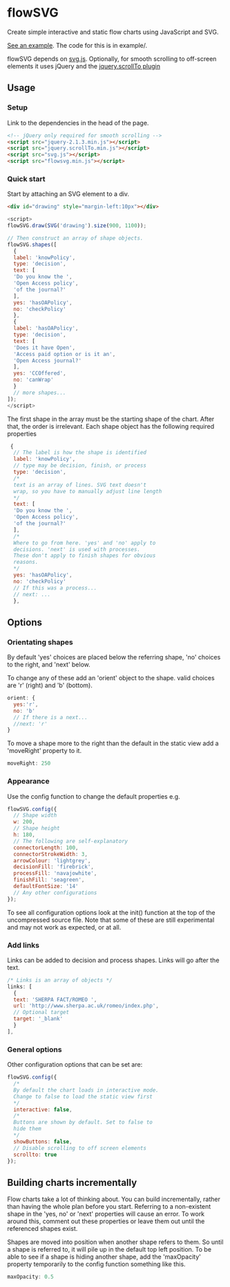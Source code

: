 # flowSVG
Create simple interactive and static flow charts using JavaScript and SVG. 

[See an example](http://rtalbot89.github.io/flow-svg/). The code for this is in example/.

flowSVG depends on [svg.js](http://svgjs.com/). Optionally, for smooth scrolling to off-screen elements it uses jQuery and 
the [jquery.scrollTo plugin](https://github.com/flesler/jquery.scrollTo)

## Usage
### Setup
Link to the dependencies in the head of the page.

```html
<!-- jQuery only required for smooth scrolling -->
<script src="jquery-2.1.3.min.js"></script>
<script src="jquery.scrollTo.min.js"></script>
<script src="svg.js"></script>
<script src="flowsvg.min.js"></script>
```
### Quick start
Start by attaching an SVG element to a div.

```html
<div id="drawing" style="margin-left:10px"></div>
```
```javascript
<script>
flowSVG.draw(SVG('drawing').size(900, 1100));

// Then construct an array of shape objects.
flowSVG.shapes([
  {
  label: 'knowPolicy',
  type: 'decision',
  text: [
  'Do you know the ',
  'Open Access policy',
  'of the journal?'
  ],
  yes: 'hasOAPolicy',
  no: 'checkPolicy'
  }, 
  {
  label: 'hasOAPolicy',
  type: 'decision',
  text: [
  'Does it have Open',
  'Access paid option or is it an',
  'Open Access journal?'
  ],
  yes: 'CCOffered',
  no: 'canWrap'
  }
  // more shapes...
]);
</script>
```
The first shape in the array must be the starting shape of the chart. After that, the order is irrelevant.
Each shape object has the following required properties
```javascript
 {
  // The label is how the shape is identified
  label: 'knowPolicy',
  // type may be decision, finish, or process
  type: 'decision',
  /* 
  text is an array of lines. SVG text doesn't
  wrap, so you have to manually adjust line length
  */
  text: [
  'Do you know the ',
  'Open Access policy',
  'of the journal?'
  ],
  /* 
  Where to go from here. 'yes' and 'no' apply to
  decisions. 'next' is used with processes.
  These don't apply to finish shapes for obvious
  reasons.
  */
  yes: 'hasOAPolicy',
  no: 'checkPolicy'
  // If this was a process...
  // next: ...
  }, 
```
## Options
### Orientating shapes
By default 'yes' choices are placed below the referring shape, 'no' choices to the right, and 'next' below. 

To change any of these add an 'orient' object to the shape. valid choices are 'r' (right) and 'b' (bottom).
```javascript
orient: {
  yes:'r',
  no: 'b'
  // If there is a next...
  //next: 'r'
}
```
To move a shape more to the right than the default in the static view add a 'moveRight' property to it.
```javascript
moveRight: 250
```
### Appearance
Use the config function to change the default properties e.g.
```javascript
flowSVG.config({
  // Shape width
  w: 200,
  // Shape height
  h: 180,
  // The following are self-explanatory
  connectorLength: 100,
  connectorStrokeWidth: 3,
  arrowColour: 'lightgrey',
  decisionFill: 'firebrick',
  processFill: 'navajowhite',
  finishFill: 'seagreen',
  defaultFontSize: '14'
  // Any other configurations
});
```
To see all configuration options look at the init() function at the top of the uncompressed source file. Note that some of these are still experimental and may not work as expected, or at all.

### Add links
Links can be added to decision and process shapes. Links will go after the text.
```javascript
/* Links is an array of objects */
links: [
  {
  text: 'SHERPA FACT/ROMEO ', 
  url: 'http://www.sherpa.ac.uk/romeo/index.php',
  // Optional target
  target: '_blank'
  }
],
```

### General options
Other configuration options that can be set are:
```javascript
flowSVG.config({
  /*
  By default the chart loads in interactive mode.
  Change to false to load the static view first
  */
  interactive: false,
  /* 
  Buttons are shown by default. Set to false to
  hide them
  */
  showButtons: false,
  // Disable scrolling to off screen elements
  scrollto: true
});
```
## Building charts incrementally
Flow charts take a lot of thinking about. You can build incrementally, rather than having the whole plan before you start. Referring to a non-existent shape in the 'yes, no' or 'next' properties will cause an error. To work around this, comment out these properties or leave them out until the referenced shapes exist. 

Shapes are moved into position when another shape refers to them. So until a shape is referred to, it will pile up in the default top left position. To be able to see if a shape is hiding another shape, add the 'maxOpacity' property temporarily to the config function something like this.
```javascript
maxOpacity: 0.5
```







